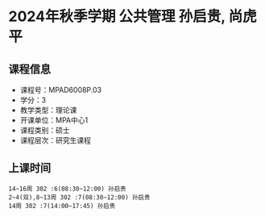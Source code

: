 # 2024年秋季学期 公共管理 孙启贵, 尚虎平






## 课程信息

- 课程号：MPAD6008P.03
- 学分：3
- 教学类型：理论课
- 开课单位：MPA中心1
- 课程类别：硕士
- 课程层次：研究生课程

## 上课时间

```
14~16周 302 :6(08:30~12:00) 孙启贵
2~4(双),8~13周 302 :7(08:30~12:00) 孙启贵
14周 302 :7(14:00~17:45) 孙启贵
```

